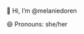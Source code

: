 👋 Hi, I’m @melaniedoren

😄 Pronouns: she/her


<!---
melaniedoren/melaniedoren is a ✨ special ✨ repository because its `README.md` (this file) appears on your GitHub profile.
You can click the Preview link to take a look at your changes.
--->
